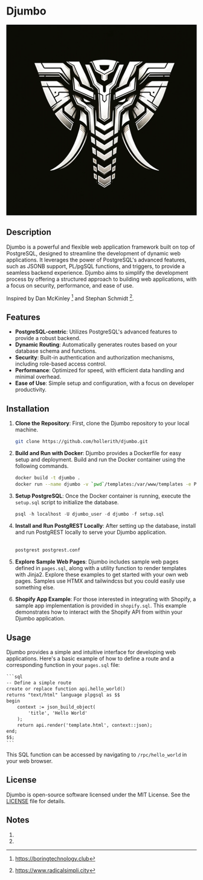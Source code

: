 # Djumbo

<div align="center">
    <img src="static/djumbo_512.png" alt="Djumbo Logo" width="512">
</div>

## Description

Djumbo is a powerful and flexible web application framework built on top of PostgreSQL, designed to streamline the development of dynamic web applications. It leverages the power of PostgreSQL's advanced features, such as JSONB support, PL/pgSQL functions, and triggers, to provide a seamless backend experience. Djumbo aims to simplify the development process by offering a structured approach to building web applications, with a focus on security, performance, and ease of use.

Inspired by Dan McKinley [^1] and Stephan Schmidt [^2].


## Features

- **PostgreSQL-centric**: Utilizes PostgreSQL's advanced features to provide a robust backend.
- **Dynamic Routing**: Automatically generates routes based on your database schema and functions.
- **Security**: Built-in authentication and authorization mechanisms, including role-based access control.
- **Performance**: Optimized for speed, with efficient data handling and minimal overhead.
- **Ease of Use**: Simple setup and configuration, with a focus on developer productivity.

## Installation

1. **Clone the Repository**: First, clone the Djumbo repository to your local machine.

    ```bash
    git clone https://github.com/hollerith/djumbo.git
    ```

2. **Build and Run with Docker**: Djumbo provides a Dockerfile for easy setup and deployment. Build and run the Docker container using the following commands.

    ```bash
    docker build -t djumbo .
    docker run --name djumbo -v `pwd`/templates:/var/www/templates -e POSTGRES_PASSWORD=yoursupersecretword -p 5432:5432 -d djumbo:latest
    ```

3. **Setup PostgreSQL**: Once the Docker container is running, execute the `setup.sql` script to initialize the database.

    ```sql
    psql -h localhost -U djumbo_user -d djumbo -f setup.sql
    ```

4. **Install and Run PostgREST Locally**: After setting up the database, install and run PostgREST locally to serve your Djumbo application.

    ```bash

    postgrest postgrest.conf
    ```

5. **Explore Sample Web Pages**: Djumbo includes sample web pages defined in `pages.sql`, along with a utility function to render templates with Jinja2. Explore these examples to get started with your own web pages. Samples use HTMX and tailwindcss but you could easily use something else.

6. **Shopify App Example**: For those interested in integrating with Shopify, a sample app implementation is provided in `shopify.sql`. This example demonstrates how to interact with the Shopify API from within your Djumbo application.

## Usage

Djumbo provides a simple and intuitive interface for developing web applications. Here's a basic example of how to define a route and a corresponding function in your `pages.sql` file:

    ```sql
    -- Define a simple route
    create or replace function api.hello_world()
    returns "text/html" language plpgsql as $$
    begin
        context := json_build_object(
            'title', 'Hello World'
        );
        return api.render('template.html', context::json);
    end;
    $$;
    ```

This SQL function can be accessed by navigating to `/rpc/hello_world` in your web browser.

## License

Djumbo is open-source software licensed under the MIT License. See the [LICENSE](LICENSE) file for details.

## Notes

1. [^1]: https://boringtechnology.club
2. [^2]: https://www.radicalsimpli.city
